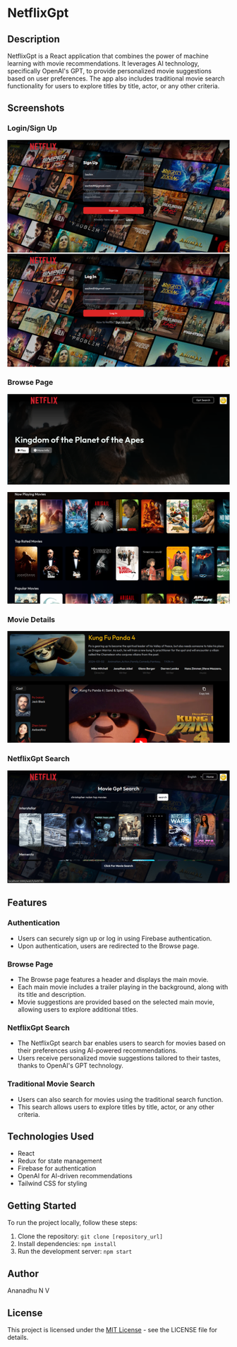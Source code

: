 # NetflixGpt

## Description

NetflixGpt is a React application that combines the power of machine learning with movie recommendations. It leverages AI technology, specifically OpenAI's GPT, to provide personalized movie suggestions based on user preferences. The app also includes traditional movie search functionality for users to explore titles by title, actor, or any other criteria.

## Screenshots

<!-- Add screenshots or GIFs of your UI here -->

### Login/Sign Up
![Sign Up](/images/Signup.png)
![Login](/images/login.png)


### Browse Page
![Browse Page_1](/images/videobg.png)

![Browse Page_2](/images/browse.png)

### Movie Details
![Movie_Details Page_](/images/details.png)


### NetflixGpt Search
![NetflixGpt Search](/images/gpt.png)

## Features

### Authentication
- Users can securely sign up or log in using Firebase authentication.
- Upon authentication, users are redirected to the Browse page.

### Browse Page
- The Browse page features a header and displays the main movie.
- Each main movie includes a trailer playing in the background, along with its title and description.
- Movie suggestions are provided based on the selected main movie, allowing users to explore additional titles.

### NetflixGpt Search
- The NetflixGpt search bar enables users to search for movies based on their preferences using AI-powered recommendations.
- Users receive personalized movie suggestions tailored to their tastes, thanks to OpenAI's GPT technology.

### Traditional Movie Search
- Users can also search for movies using the traditional search function.
- This search allows users to explore titles by title, actor, or any other criteria.

## Technologies Used
- React
- Redux for state management
- Firebase for authentication
- OpenAI for AI-driven recommendations
- Tailwind CSS for styling

## Getting Started
To run the project locally, follow these steps:

1. Clone the repository: `git clone [repository_url]`
2. Install dependencies: `npm install`
3. Run the development server: `npm start`


## Author
Ananadhu N V

## License
This project is licensed under the [MIT License](LICENSE) - see the LICENSE file for details.
